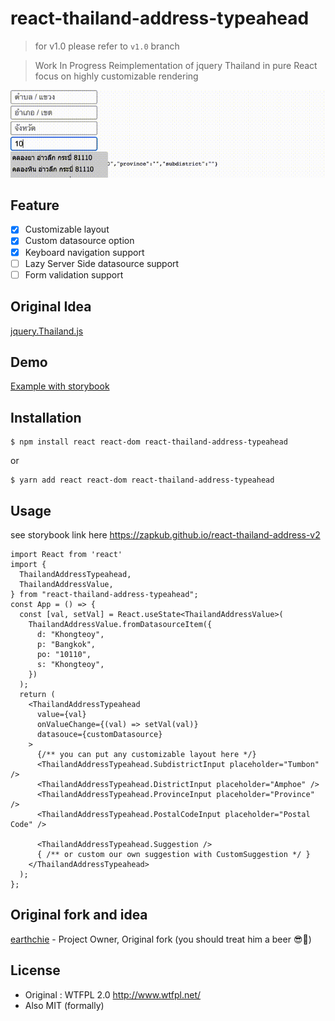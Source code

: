 # react-thailand-address-typeahead 
> for v1.0 please refer to `v1.0` branch

> Work In Progress
Reimplementation of jquery Thailand in pure React focus on highly customizable rendering

![Demo](./assets/demo.gif)

## Feature
- [x] Customizable layout
- [x] Custom datasource option 
- [x] Keyboard navigation support
- [ ] Lazy Server Side datasource support
- [ ] Form validation support

## Original Idea
[jquery.Thailand.js](https://github.com/earthchie/jquery.Thailand.js)

## Demo
[Example with storybook](http://zapkub.github.io/react-thailand-address-v2)

## Installation
```
$ npm install react react-dom react-thailand-address-typeahead
```
or
```
$ yarn add react react-dom react-thailand-address-typeahead
```

## Usage
see storybook link here https://zapkub.github.io/react-thailand-address-v2

```tsx
import React from 'react'
import {
  ThailandAddressTypeahead,
  ThailandAddressValue,
} from "react-thailand-address-typeahead";
const App = () => {
  const [val, setVal] = React.useState<ThailandAddressValue>(
    ThailandAddressValue.fromDatasourceItem({
      d: "Khongteoy",
      p: "Bangkok",
      po: "10110",
      s: "Khongteoy",
    })
  );
  return (
    <ThailandAddressTypeahead
      value={val}
      onValueChange={(val) => setVal(val)}
      datasouce={customDatasource}
    >
      {/** you can put any customizable layout here */}
      <ThailandAddressTypeahead.SubdistrictInput placeholder="Tumbon" />
      <ThailandAddressTypeahead.DistrictInput placeholder="Amphoe" />
      <ThailandAddressTypeahead.ProvinceInput placeholder="Province" />
      <ThailandAddressTypeahead.PostalCodeInput placeholder="Postal Code" />

      <ThailandAddressTypeahead.Suggestion />
      { /** or custom our own suggestion with CustomSuggestion */ }
    </ThailandAddressTypeahead>
  );
};
```


## Original fork and idea 

[earthchie](https://github.com/earthchie/) - Project Owner, Original fork
(you should treat him a beer 😎🍺)
## License
- Original : WTFPL 2.0 http://www.wtfpl.net/
- Also MIT (formally)
